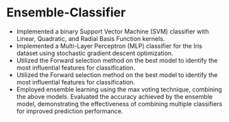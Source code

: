 # Ensemble-Classifier

* Implemented a binary Support Vector Machine (SVM) classifier with Linear, Quadratic, and Radial Basis Function kernels.
* Implemented a Multi-Layer Perceptron (MLP) classifier for the Iris dataset using stochastic gradient descent optimization.
* Utilized the Forward selection method on the best model to identify the most influential features for classification.
* Utilized the Forward selection method on the best model to identify the most influential features for classification.
* Employed ensemble learning using the max voting technique, combining the above models. Evaluated the accuracy achieved by the
  ensemble model, demonstrating the effectiveness of combining multiple classifiers for improved prediction performance.
